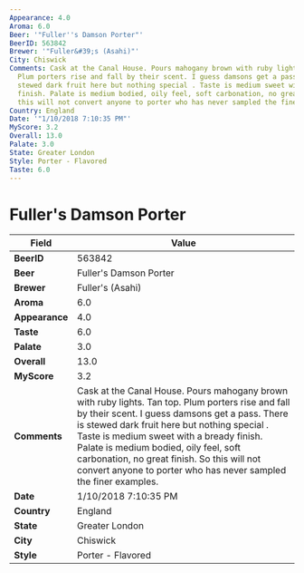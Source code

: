 ```yaml
---
Appearance: 4.0
Aroma: 6.0
Beer: '"Fuller''s Damson Porter"'
BeerID: 563842
Brewer: '"Fuller&#39;s (Asahi)"'
City: Chiswick
Comments: Cask at the Canal House. Pours mahogany brown with ruby lights. Tan top.
  Plum porters rise and fall by their scent. I guess damsons get a pass. There is
  stewed dark fruit here but nothing special . Taste is medium sweet with a bready
  finish. Palate is medium bodied, oily feel, soft carbonation, no great finish. So
  this will not convert anyone to porter who has never sampled the finer examples.
Country: England
Date: '"1/10/2018 7:10:35 PM"'
MyScore: 3.2
Overall: 13.0
Palate: 3.0
State: Greater London
Style: Porter - Flavored
Taste: 6.0
---
```


# Fuller's Damson Porter

| Field         | Value |
|---------------|-------|
| **BeerID** | 563842 |
| **Beer** | Fuller's Damson Porter |
| **Brewer** | Fuller&#39;s (Asahi) |
| **Aroma** | 6.0 |
| **Appearance** | 4.0 |
| **Taste** | 6.0 |
| **Palate** | 3.0 |
| **Overall** | 13.0 |
| **MyScore** | 3.2 |
| **Comments** | Cask at the Canal House. Pours mahogany brown with ruby lights. Tan top. Plum porters rise and fall by their scent. I guess damsons get a pass. There is stewed dark fruit here but nothing special . Taste is medium sweet with a bready finish. Palate is medium bodied, oily feel, soft carbonation, no great finish. So this will not convert anyone to porter who has never sampled the finer examples. |
| **Date** | 1/10/2018 7:10:35 PM |
| **Country** | England |
| **State** | Greater London |
| **City** | Chiswick |
| **Style** | Porter - Flavored |
